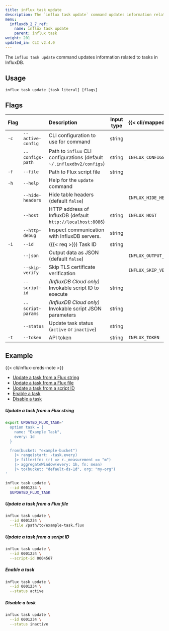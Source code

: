 ```yaml
---
title: influx task update
description: The `influx task update` command updates information related to tasks in InfluxDB.
menu:
  influxdb_2_7_ref:
    name: influx task update
    parent: influx task
weight: 201
updated_in: CLI v2.4.0
---
```


The `influx task update` command updates information related to tasks in InfluxDB.

## Usage
```
influx task update [task literal] [flags]
```

## Flags
| Flag |                   | Description                                                           | Input type | {{< cli/mapped >}}    |
|:-----|:------------------|:----------------------------------------------------------------------|:----------:|:----------------------|
| `-c` | `--active-config` | CLI configuration to use for command                                  | string     |                       |
|      | `--configs-path`  | Path to `influx` CLI configurations (default `~/.influxdbv2/configs`) | string     | `INFLUX_CONFIGS_PATH` |
| `-f` | `--file`          | Path to Flux script file                                              | string     |                       |
| `-h` | `--help`          | Help for the `update` command                                         |            |                       |
|      | `--hide-headers`  | Hide table headers (default `false`)                                  |            | `INFLUX_HIDE_HEADERS` |
|      | `--host`          | HTTP address of InfluxDB (default `http://localhost:8086`)            | string     | `INFLUX_HOST`         |
|      | `--http-debug`    | Inspect communication with InfluxDB servers.                          | string     |                       |
| `-i` | `--id`            | ({{< req >}}) Task ID                                                 | string     |                       |
|      | `--json`          | Output data as JSON (default `false`)                                 |            | `INFLUX_OUTPUT_JSON`  |
|      | `--skip-verify`   | Skip TLS certificate verification                                     |            | `INFLUX_SKIP_VERIFY`  |
|      | `--script-id`     | _(InfluxDB Cloud only)_ Invokable script ID to execute                | string     |                       |
|      | `--script-params` | _(InfluxDB Cloud only)_ Invokable script JSON parameters              | string     |                       |
|      | `--status`        | Update task status (`active` or `inactive`)                           | string     |                       |
| `-t` | `--token`         | API token                                                             | string     | `INFLUX_TOKEN`        |

## Example

{{< cli/influx-creds-note >}}

- [Update a task from a Flux string](#update-a-task-from-a-flux-string)
- [Update a task from a Flux file](#update-a-task-from-a-flux-file)
- [Update a task from a script ID](#update-a-task-from-a-script-id)
- [Enable a task](#enable-a-task)
- [Disable a task](#disable-a-task)

##### Update a task from a Flux string
```sh
export UPDATED_FLUX_TASK='
  option task = {
    name: "Example Task",
    every: 1d
  }

  from(bucket: "example-bucket")
    |> range(start: -task.every)
    |> filter(fn: (r) => r._measurement == "m")
    |> aggregateWindow(every: 1h, fn: mean)
    |> to(bucket: "default-ds-1d", org: "my-org")
'

influx task update \
  --id 0001234 \
  $UPDATED_FLUX_TASK
```

##### Update a task from a Flux file
```sh
influx task update \
  --id 0001234 \
  --file /path/to/example-task.flux
```

##### Update a task from a script ID
```sh
influx task update \
  --id 0001234 \
  --script-id 0004567
```

##### Enable a task
```sh
influx task update \
  --id 0001234 \
  --status active
```

##### Disable a task
```sh
influx task update \
  --id 0001234 \
  --status inactive
```
